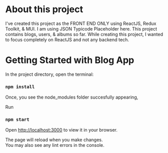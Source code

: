 # About this project

I've created this project as the FRONT END ONLY using ReactJS, Redux Toolkit, & MUI. I am using JSON Typicode Placeholder here. This project contains blogs, users, & albums so far. While creating this project, I wanted to focus completely on ReactJS and not any backend tech.


# Getting Started with Blog App

In the project directory, open the terminal:

### `npm install`

Once, you see the node_modules folder succesfully appearing, 

Run
### `npm start`


Open [http://localhost:3000](http://localhost:3000) to view it in your browser.

The page will reload when you make changes.\
You may also see any lint errors in the console.

